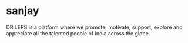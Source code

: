 # sanjay
DRILERS is a platform where we promote, motivate, support, explore and appreciate all the talented people of India across the globe
